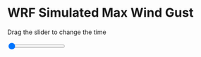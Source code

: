 <h1>WRF Simulated Max Wind Gust</h1>
<p>Drag the slider to change the time</p>

<div class="slidecontainer">
<input oninput='setImage(this)' class="slider" type="range" min="0" max="5" value="0" step="1" />
<img id='img'/>
</div>

<script>
var img = document.getElementById('img');
var img_array = ['/assets/images/wrf/w_wrfout_d01_2020-05-31_12:00:00.png',
'/assets/images/wrf/w_wrfout_d01_2020-05-31_13:00:00.png',
'/assets/images/wrf/w_wrfout_d01_2020-05-31_14:00:00.png',
'/assets/images/wrf/w_wrfout_d01_2020-05-31_15:00:00.png',
'/assets/images/wrf/w_wrfout_d01_2020-05-31_16:00:00.png',];
function setImage(obj)
{
        var value = obj.value;
        img.src = img_array[value];

}
</script>

